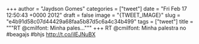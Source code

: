 
+++
author = "Jaydson Gomes"
categories = ["tweet"]
date = "Fri Feb 17 12:50:43 +0000 2012"
draft = false
image = "{TWEET_IMAGE}"
slug = "e4b91d58c07d44429a68faa5b87d5c6a4c34b499"
tags = ["tweet"]
title = """RT @cmilfont: Minha pales..."""
+++
RT @cmilfont: Minha palestra no #beagajs #bhjs http://t.co/iIEJNuBX
